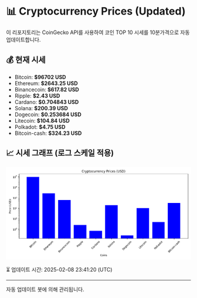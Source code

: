 
# 📊 Cryptocurrency Prices (Updated)

이 리포지토리는 CoinGecko API를 사용하여 코인 TOP 10 시세를 10분가격으로 자동 업데이트합니다.

## 💰 현재 시세
- Bitcoin: **$96702 USD**
- Ethereum: **$2643.25 USD**
- Binancecoin: **$617.82 USD**
- Ripple: **$2.43 USD**
- Cardano: **$0.704843 USD**
- Solana: **$200.39 USD**
- Dogecoin: **$0.253684 USD**
- Litecoin: **$104.84 USD**
- Polkadot: **$4.75 USD**
- Bitcoin-cash: **$324.23 USD**

## 📈 시세 그래프 (로그 스케일 적용)
![Crypto Prices](crypto_prices.png)

⏳ 업데이트 시간: 2025-02-08 23:41:20 (UTC)

---
자동 업데이트 봇에 의해 관리됩니다.
